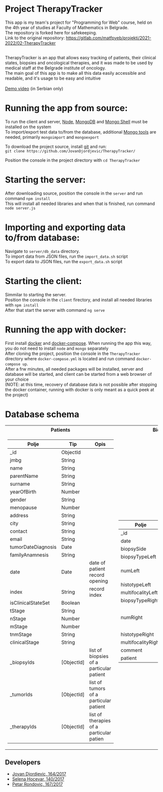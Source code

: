# Project TherapyTracker

This app is my team's project for "Programming for Web" course, held on the 4th year of studies at Faculty of Mathematics in Belgrade. <br>
The repository is forked here for safekeeping. <br>
Link to the original repository: https://gitlab.com/matfpveb/projekti/2021-2022/02-TherapyTracker
<br>
<br>

TherapyTracker is an app that allows easy tracking of patients, their clinical states, biopsies and oncological therapies, and it was made to be used by medical staff at the Belgrade institute of oncology. <br>
The main goal of this app is to make all this data easily accessible and readable, and it's usage to be easy and intuitive <br>
<br>
[Demo video](https://github.com/JovanDjordjevic/TherapyTracker/blob/master/demo.mkv) (in Serbian only)

# Running the app from source:
To run the client and server, [Node](https://nodejs.org/en/download/), [MongoDB](https://www.mongodb.com/try/download/community) and [Mongo Shell](https://www.mongodb.com/try/download/shell) must be installed on the system <br>
To import/export test data to/from the database, additional [Mongo tools](https://www.mongodb.com/try/download/database-tools) are needed, primarily `mongoimport` and `mongoexport`<br>

To download the project source, install [git](https://git-scm.com/downloads) and run: <br>
`git clone https://github.com/JovanDjordjevic/TherapyTracker/` <br>

Position the console in the project directory with `cd TherapyTracker` 

# Starting the server:
After downloading source, position the console in the `server` and run command `npm install` <br>
This will install all needed libraries and when that is finished, run command `node server.js`

# Importing and exporting data to/from database:
Navigate to `server/db_data` directory. <br>
To import data from JSON files, run the `import_data.sh` script <br>
To export data to JSON files, run the `export_data.sh` script <br>

# Starting the client:
Simmilar to starting the server. <br>
Position the console in the `client` firectory, and install all needed libraries with `npm install`<br>
After that start the server with command `ng serve` 

# Running the app with docker:
First install [docker](https://docs.docker.com/engine/install/ubuntu/) and [docker-compose](https://docs.docker.com/compose/install/). When running the app this way, you do not need to install `node` and `mongo` separately <br>
After cloning the project, position the console in the `TherapyTracker` directory where `docker-compose.yml` is located and run command `docker-compose up`. <br>
After a frw minutes, all needed packages will be installed, server and database will be started, and client can be started from a web browser of your choice <br>
(NOTE: at this time, recovery of database data is not possible after stopping the docker container, running with docker is only meant as a quick peek at the project)

# Database schema
<table>
<tr>
<th>Patients</th>
<th>Biopsies</th>
<th>Tumors</th>
<th>Therapies</th>
<th>Counter</th>
</tr>
<tr>
<td>

 Polje              | Tip        | Opis                                                         |
 -------------------| -----------|--------------------------------------------------------------|
 _id                | ObjectId   |                                                              |
 jmbg               | String     |                                                              |
 name               | String     |                                                              |
 parentName         | String     |                                                              |
 surname            | String     |                                                              |
 yearOfBirth        | Number     |                                                              |
 gender             | String     |                                                              |
 menopause          | Number     |                                                              |
 address            | String     |                                                              |
 city               | String     |                                                              |
 contact            | String     |                                                              |
 email              | String     |                                                              |
 tumorDateDiagnosis | Date       |                                                              |
 familyAnamnesis    | String     |                                                              |
 date               | Date       | date of patient record opening                               |
 index              | String     | record index                                                 |
 isClinicalStateSet | Boolean    |                                                              |
 tStage             | String     |                                                              |
 nStage             | Number     |                                                              |
 mStage             | Number     |                                                              |
 tnmStage           | String     |                                                              |
 clinicalStage      | String     |                                                              |
 _biopsyIds         | [ObjectId] | list of biopsies of a particular patient                     |
 _tumorIds          | [ObjectId] | list of tumors of a particular patient                       |
 _therapyIds        | [ObjectId] | list of therapies of a particular patien                     |
</td>
<td>

 Polje              | Tip      | Opis                  |
 -------------------| ---------|-----------------------|
 _id                | ObjectId |                       |
 date               | Date     |                       |
 biopsySide         | String   |                       |
 biopsyTypeLeft     | String   |                       |
 numLeft            | String   | index of left biopsy  |
 histotypeLeft      | String   |                       |
 multifocalityLeft  | String   |                       |
 biopsyTypeRight    | String   |                       |
 numRight           | String   | index of right biopsy |
 histotypeRight     | String   |                       |
 multifocalityRight | String   |                       |
 comment            | String   |                       |
 patient            | ObjectId |                       |
</td>
<td>

 Polje            | Tip      | Opis                                                     |
 -----------------| ---------|----------------------------------------------------------|
 _id              | ObjectId |                                                          |
 date             | Date     |                                                          |
 name             | String   |                                                          |
 biopsyIndex      | String   | idx of biopsy used to characterize a this specific tumor |
 gradus           | String   |                                                          |
 erScore          | Number   |                                                          |
 erScorePercent   | Number   |                                                          |
 erStatus         | Number   |                                                          |
 pgrScore         | Number   |                                                          |
 pgrScorePercent  | Number   |                                                          |
 pgrStatus        | Number   |                                                          |
 her2INC          | Number   |                                                          |
 her2INCPercent   | Number   |                                                          |
 her2_FISH_SICH   | String   |                                                          |
 her2Status       | Number   |                                                          |
 ki67             | String   |                                                          |
 molecularSubtype | Number   |                                                          |
 patient          | ObjectId |                                                          |

</td>
<td>

 Polje                | Tip      | Opis                      |
 ---------------------| ---------|---------------------------|
 _id                  | ObjectId |                           |
 therapyType          | String   |                           |
 isTherapyResponseSet | Boolean  | flag for therapy response |
 therapyResponse      | String   |                           |
 numCycles            | Number   |                           |
 numTaxol             | Number   |                           |
 numTxtr              | Number   |                           |
 herceptinTherapy     | String   |                           |
 date                 | Date     |                           |
 therapyShortString   | String   |                           |
 comment              | String   |                           |
 patient              | ObjectId |                           |
 
</td>
<td>

 Polje                 | Tip    | Opis                                               |
 ----------------------| -------|----------------------------------------------------|
 historyIndexCounter   | Number | for tracking next available patient record number  |
 biopsyIndexCounter    | Number | for tracking next available biopsy index           |
</td>
</tr>
</table>

## Developers

- [Jovan Djordjevic, 164/2017](https://github.com/JovanDjordjevic)
- [Selena Hocevar, 140/2017](https://github.com/SelenaHocevar)
- [Petar Rondovic, 167/2017](https://github.com/mi17167)
